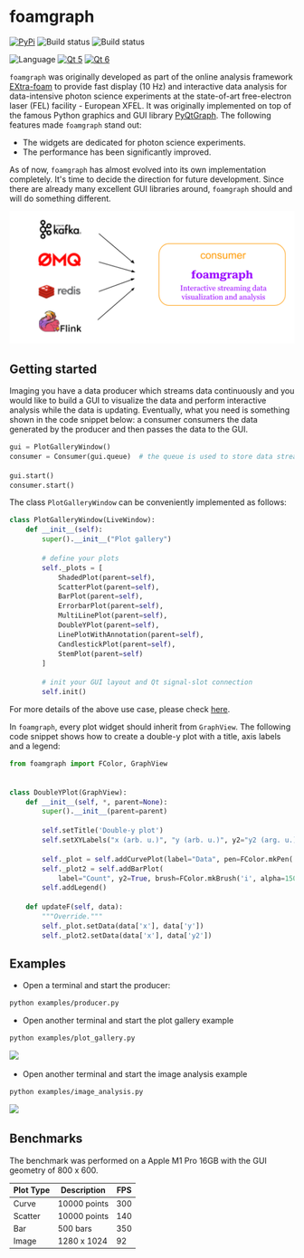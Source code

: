 foamgraph
=========

[![PyPi](https://img.shields.io/pypi/v/foamgraph.svg)](https://pypi.org/project/foamgraph/)
![Build status](https://github.com/zhujun98/foamgraph/actions/workflows/python-package.yml/badge.svg)
![Build status](https://github.com/zhujun98/foamgraph/actions/workflows/codeql.yml/badge.svg)

![Language](https://img.shields.io/badge/language-python-blue)
[![Qt 5](https://img.shields.io/badge/Qt-5-brightgreen)](https://doc.qt.io/qt-5/)
[![Qt 6](https://img.shields.io/badge/Qt-6-brightgreen)](https://doc.qt.io/qt-6/)

`foamgraph` was originally developed as part of the online analysis framework 
[EXtra-foam](https://github.com/European-XFEL/EXtra-foam.git)
to provide fast display (10 Hz) and interactive data analysis for data-intensive 
photon science experiments at the state-of-art free-electron laser (FEL) facility - 
European XFEL. It was originally implemented on top of the famous Python graphics 
and GUI library [PyQtGraph](https://github.com/pyqtgraph/pyqtgraph). The following 
features made `foamgraph` stand out:

- The widgets are dedicated for photon science experiments.
- The performance has been significantly improved.

As of now, `foamgraph` has almost evolved into its own implementation completely. 
It's time to decide the direction for future development. Since there are already
many excellent GUI libraries around, `foamgraph` should and will do something different.

<img src="usecase.png" width="640"/>

## Getting started

Imaging you have a data producer which streams data continuously and you would like
to build a GUI to visualize the data and perform interactive analysis while the data 
is updating. Eventually, what you need is something shown in the code snippet below:
a consumer consumers the data generated by the producer and then passes the data to
the GUI.

```py
gui = PlotGalleryWindow()
consumer = Consumer(gui.queue)  # the queue is used to store data streams

gui.start()
consumer.start()
```

The class `PlotGalleryWindow` can be conveniently implemented as follows:

```py
class PlotGalleryWindow(LiveWindow):
    def __init__(self):
        super().__init__("Plot gallery")

        # define your plots
        self._plots = [
            ShadedPlot(parent=self),
            ScatterPlot(parent=self),
            BarPlot(parent=self),
            ErrorbarPlot(parent=self),
            MultiLinePlot(parent=self),
            DoubleYPlot(parent=self),
            LinePlotWithAnnotation(parent=self),
            CandlestickPlot(parent=self),
            StemPlot(parent=self)
        ]

        # init your GUI layout and Qt signal-slot connection
        self.init()
```

For more details of the above use case, please check [here](examples/plot_gallery.py).

In `foamgraph`, every plot widget should inherit from `GraphView`. The following code snippet
shows how to create a double-y plot with a title, axis labels and a legend:

```py
from foamgraph import FColor, GraphView


class DoubleYPlot(GraphView):
    def __init__(self, *, parent=None):
        super().__init__(parent=parent)

        self.setTitle('Double-y plot')
        self.setXYLabels("x (arb. u.)", "y (arb. u.)", y2="y2 (arg. u.)")

        self._plot = self.addCurvePlot(label="Data", pen=FColor.mkPen('w'))
        self._plot2 = self.addBarPlot(
            label="Count", y2=True, brush=FColor.mkBrush('i', alpha=150))
        self.addLegend()

    def updateF(self, data):
        """Override."""
        self._plot.setData(data['x'], data['y'])
        self._plot2.setData(data['x'], data['y2'])
```

## Examples

* Open a terminal and start the producer:

```sh
python examples/producer.py
```

* Open another terminal and start the plot gallery example

```sh
python examples/plot_gallery.py
```

<img src="https://github.com/zhujun98/foam-demo/blob/main/foamgraph/plot_galary.gif" width="640"/>

* Open another terminal and start the image analysis example

```sh
python examples/image_analysis.py
```

<img src="https://github.com/zhujun98/foam-demo/blob/main/foamgraph/image_analysis.gif" width="640"/>


## Benchmarks

The benchmark was performed on a Apple M1 Pro 16GB with the GUI geometry of 800 x 600.

| Plot Type | Description                | FPS    |
|-----------|----------------------------|--------|
| Curve     | 10000 points               | 300    |
| Scatter   | 10000 points               | 140    |
| Bar       | 500 bars                   | 350    |
| Image     | 1280 x 1024                | 92     |